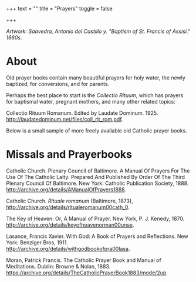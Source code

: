 +++
text = ""
title = "Prayers"
toggle = false

+++

_Artwork: Saavedra, Antonio del Castillo y. "Baptism of St. Francis of Assisi." 1660s._

# About

Old prayer books contain many beautiful prayers for holy water, the newly baptized, for conversions, and for parents. 

Perhaps the best place to start is the _Collectio Rituum_, which has prayers for baptismal water, pregnant mothers, and many other related topics: 

Collectio Rituum Romanum. Edited by Laudate Dominum. 1925. http://laudatedominum.net/files/coll_rit_rom.pdf.

Below is a small sample of more freely available old Catholic prayer books. 

# Missals and Prayerbooks

Catholic Church. Plenary Council of Baltimore. A Manual Of Prayers For The Use Of The Catholic Laity: Prepared And Published By Order Of The Third Plenary Council Of Baltimore. New York: Catholic Publication Society, 1888. http://archive.org/details/AManualOfPrayers1888.

Catholic Church. _Rituale romanum_ (Baltimore, 1873), http://archive.org/details/ritualeromanum00cath_0.

The Key of Heaven: Or, A Manual of Prayer. New York, P. J. Kenedy, 1870. http://archive.org/details/keyofheavenorman00unse.

Lasance, Francis Xavier. With God: A Book of Prayers and Reflections. New York: Benziger Bros, 1911. http://archive.org/details/withgodbookofpra00lasa.

Moran, Patrick Francis. The Catholic Prayer Book and Manual of Meditations. Dublin: Browne & Nolan, 1883. https://archive.org/details/TheCatholicPrayerBook1883/mode/2up.


